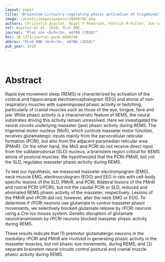 ```yaml
---
layout: paper
title: "Brainstem circuitry regulating phasic activation of trigeminal motoneurons during REM sleep."
image: /assets/images/papers/20098748.png
authors: Christelle Anaclet, Nigel P Pedersen, Patrick M Fuller, Jun Lu
ref: Anaclet et al. 2010. PLoS ONE.
journal: "PloS one <b>5</b>, e8788 (2010)"
doi: 10.1371/journal.pone.0008788
abbrev: "PLoS ONE <b>5</b>, e8788 (2010)"
pub_year: 2010
---
```


<br />
<div data-badge-popover="right" data-badge-type="donut" data-pmid="20098748" data-hide-no-mentions="true" class="altmetric-embed"></div>

# Abstract

Rapid eye movement sleep (REMS) is characterized by activation of the cortical and hippocampal electroencephalogram (EEG) and atonia of non-respiratory muscles with superimposed phasic activity or twitching, particularly of cranial muscles such as those of the eye, tongue, face and jaw. While phasic activity is a characteristic feature of REMS, the neural substrates driving this activity remain unresolved. Here we investigated the neural circuits underlying masseter (jaw) phasic activity during REMS. The trigeminal motor nucleus (Mo5), which controls masseter motor function, receives glutamatergic inputs mainly from the parvocellular reticular formation (PCRt), but also from the adjacent paramedian reticular area (PMnR). On the other hand, the Mo5 and PCRt do not receive direct input from the sublaterodorsal (SLD) nucleus, a brainstem region critical for REMS atonia of postural muscles. We hypothesized that the PCRt-PMnR, but not the SLD, regulates masseter phasic activity during REMS.

To test our hypothesis, we measured masseter electromyogram (EMG), neck muscle EMG, electrooculogram (EOG) and EEG in rats with cell-body specific lesions of the SLD, PMnR, and PCRt. Bilateral lesions of the PMnR and rostral PCRt (rPCRt), but not the caudal PCRt or SLD, reduced and eliminated REMS phasic activity of the masseter, respectively. Lesions of the PMnR and rPCRt did not, however, alter the neck EMG or EOG. To determine if rPCRt neurons use glutamate to control masseter phasic movements, we selectively blocked glutamate release by rPCRt neurons using a Cre-lox mouse system. Genetic disruption of glutamate neurotransmission by rPCRt neurons blocked masseter phasic activity during REMS.

These results indicate that (1) premotor glutamatergic neurons in the medullary rPCRt and PMnR are involved in generating phasic activity in the masseter muscles, but not phasic eye movements, during REMS; and (2) separate brainstem neural circuits control postural and cranial muscle phasic activity during REMS.

